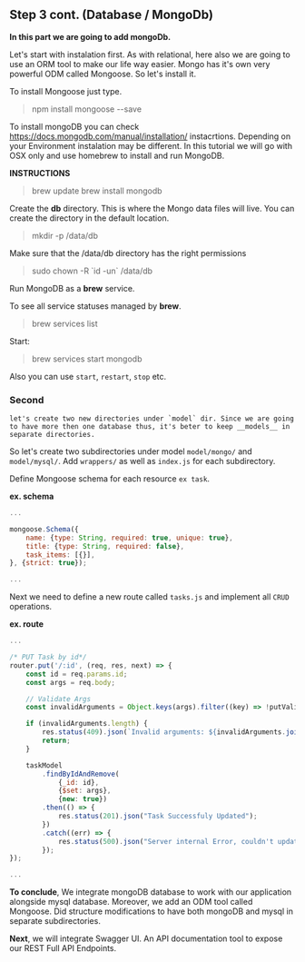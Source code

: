 ## Step 3 cont. (Database / MongoDb)

__In this part we are going to add __mongoDb__.__

Let's start with instalation first. As with relational, here also we are going to use an ORM tool to make our life way easier. Mongo has it's own very powerful ODM called Mongoose. So let's install it.

To install Mongoose just type.
> npm install mongoose --save

To install mongoDB you can check https://docs.mongodb.com/manual/installation/ instacrtions. Depending on your Environment instalation may be different.
In this tutorial we will go with OSX only and use homebrew to install and run MongoDB.

__INSTRUCTIONS__

> brew update
> brew install mongodb

Create the __db__ directory. This is where the Mongo data files will live. You can create the directory in the default location.
> mkdir -p /data/db

Make sure that the /data/db directory has the right permissions
> sudo chown -R \`id -un\` /data/db

Run MongoDB as a __brew__ service.

To see all service statuses managed by __brew__.
> brew services list

Start:
> brew services start mongodb

Also you can use `start`, `restart`, `stop` etc.


### Second
	let's create two new directories under `model` dir. Since we are going to have more then one database thus, it's beter to keep __models__ in separate directories.
So let's create two subdirectories under model `model/mongo/` and `model/mysql/`.
Add `wrappers/` as well as `index.js` for each subdirectory.

Define Mongoose schema for each resource `ex task`.

__ex. schema__
```javascript
...

mongoose.Schema({
    name: {type: String, required: true, unique: true},
    title: {type: String, required: false},
    task_items: [{}],
}, {strict: true});

...
```

Next we need to define a new route called `tasks.js` and implement all `CRUD` operations. 

__ex. route__
```javascript
...

/* PUT Task by id*/
router.put('/:id', (req, res, next) => {
    const id = req.params.id;
    const args = req.body;

    // Validate Args
    const invalidArguments = Object.keys(args).filter((key) => !putValidUserArguments.includes(key));

    if (invalidArguments.length) {
        res.status(409).json(`Invalid arguments: ${invalidArguments.join(", ")}`);
        return;
    }

    taskModel
        .findByIdAndRemove(
            {_id: id},
            {$set: args},
            {new: true})
        .then(() => {
            res.status(201).json("Task Successfuly Updated");
        })
        .catch((err) => {
            res.status(500).json("Server internal Error, couldn't update the task, please try late");
        });
});

...

```


__To conclude__,
 We integrate mongoDB database to work with our application alongside mysql database. Moreover, we add an ODM tool called Mongoose. Did structure modifications to have both mongoDB and mysql in separate subdirectories.


__Next__,
 we will integrate Swagger UI. An API documentation tool to expose our REST Full API Endpoints.